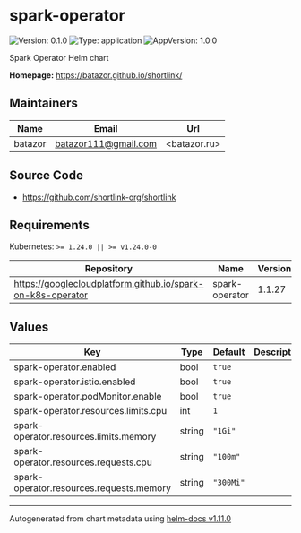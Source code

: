 # spark-operator

![Version: 0.1.0](https://img.shields.io/badge/Version-0.1.0-informational?style=flat-square) ![Type: application](https://img.shields.io/badge/Type-application-informational?style=flat-square) ![AppVersion: 1.0.0](https://img.shields.io/badge/AppVersion-1.0.0-informational?style=flat-square)

Spark Operator Helm chart

**Homepage:** <https://batazor.github.io/shortlink/>

## Maintainers

| Name | Email | Url |
| ---- | ------ | --- |
| batazor | <batazor111@gmail.com> | <batazor.ru> |

## Source Code

* <https://github.com/shortlink-org/shortlink>

## Requirements

Kubernetes: `>= 1.24.0 || >= v1.24.0-0`

| Repository | Name | Version |
|------------|------|---------|
| https://googlecloudplatform.github.io/spark-on-k8s-operator | spark-operator | 1.1.27 |

## Values

| Key | Type | Default | Description |
|-----|------|---------|-------------|
| spark-operator.enabled | bool | `true` |  |
| spark-operator.istio.enabled | bool | `true` |  |
| spark-operator.podMonitor.enable | bool | `true` |  |
| spark-operator.resources.limits.cpu | int | `1` |  |
| spark-operator.resources.limits.memory | string | `"1Gi"` |  |
| spark-operator.resources.requests.cpu | string | `"100m"` |  |
| spark-operator.resources.requests.memory | string | `"300Mi"` |  |

----------------------------------------------
Autogenerated from chart metadata using [helm-docs v1.11.0](https://github.com/norwoodj/helm-docs/releases/v1.11.0)
